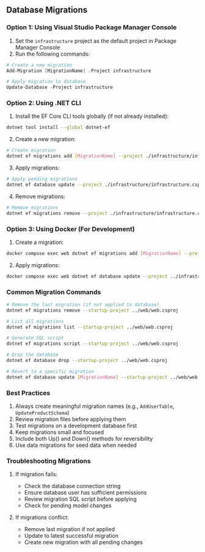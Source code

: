 ## Database Migrations

### Option 1: Using Visual Studio Package Manager Console

1. Set the `infrastructure` project as the default project in Package Manager Console
2. Run the following commands:

```powershell
# Create a new migration
Add-Migration [MigrationName] -Project infrastructure

# Apply migration to database
Update-Database -Project infrastructure
```

### Option 2: Using .NET CLI

1. Install the EF Core CLI tools globally (if not already installed):

```bash
dotnet tool install --global dotnet-ef
```

2. Create a new migration:

```bash
# Create migration 
dotnet ef migrations add [MigrationName] --project ./infrastructure/infrastructure.csproj --startup-project ./web/web.csproj -o Data/Migrations
```

3. Apply migrations:

```bash
# Apply pending migrations
dotnet ef database update --project ./infrastructure/infrastructure.csproj --startup-project ./web/web.csproj
```

4. Remove migrations:

```bash
# Remove migrations
dotnet ef migrations remove --project ./infrastructure/infrastructure.csproj  --startup-project ./web/web.csproj
```

### Option 3: Using Docker (For Development)

1. Create a migration:

```bash
docker compose exec web dotnet ef migrations add [MigrationName] --project ../infrastructure/infrastructure.csproj
```

2. Apply migrations:

```bash
docker compose exec web dotnet ef database update --project ../infrastructure/infrastructure.csproj
```

### Common Migration Commands

```bash
# Remove the last migration (if not applied to database)
dotnet ef migrations remove --startup-project ../web/web.csproj

# List all migrations
dotnet ef migrations list --startup-project ../web/web.csproj

# Generate SQL script
dotnet ef migrations script --startup-project ../web/web.csproj

# Drop the database
dotnet ef database drop --startup-project ../web/web.csproj

# Revert to a specific migration
dotnet ef database update [MigrationName] --startup-project ../web/web.csproj
```

### Best Practices

1. Always create meaningful migration names (e.g., `AddUserTable`, `UpdateProductSchema`)
2. Review migration files before applying them
3. Test migrations on a development database first
4. Keep migrations small and focused
5. Include both Up() and Down() methods for reversibility
6. Use data migrations for seed data when needed

### Troubleshooting Migrations

1. If migration fails:
    - Check the database connection string
    - Ensure database user has sufficient permissions
    - Review migration SQL script before applying
    - Check for pending model changes

2. If migrations conflict:
    - Remove last migration if not applied
    - Update to latest successful migration
    - Create new migration with all pending changes
